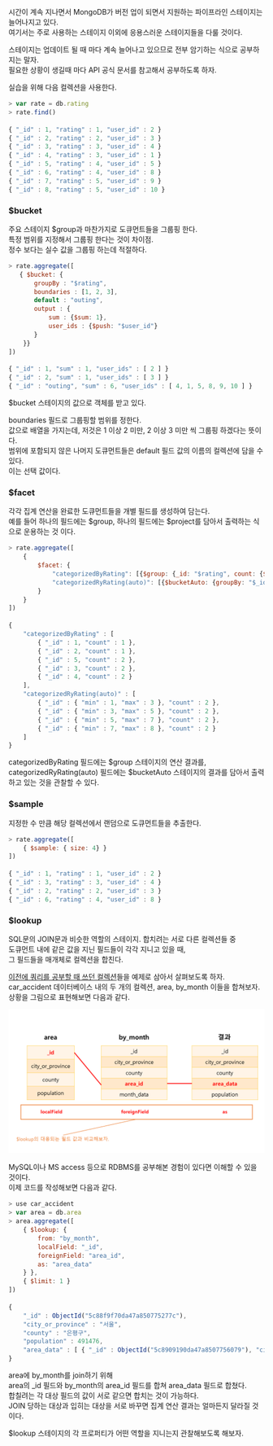 <p>
시간이 계속 지나면서 MongoDB가 버전 업이 되면서
지원하는 파이프라인 스테이지는 늘어나지고 있다.<br />
여기서는 주로 사용하는 스테이지 이외에 응용스러운 스테이지들을
다룰 것이다.    
</p>

<p>
스테이지는 업데이트 될 때 마다 계속 늘어나고 있으므로
전부 암기하는 식으로 공부하지는 말자.<br />
필요한 상황이 생길때 마다 API 공식 문서를 참고해서 공부하도록 하자.    
</p>

<p>실습을 위해 다음 컬렉션을 사용한다.</p>


```javascript
> var rate = db.rating
> rate.find()

{ "_id" : 1, "rating" : 1, "user_id" : 2 }
{ "_id" : 2, "rating" : 2, "user_id" : 3 }
{ "_id" : 3, "rating" : 3, "user_id" : 4 }
{ "_id" : 4, "rating" : 3, "user_id" : 1 }
{ "_id" : 5, "rating" : 4, "user_id" : 5 }
{ "_id" : 6, "rating" : 4, "user_id" : 8 }
{ "_id" : 7, "rating" : 5, "user_id" : 9 }
{ "_id" : 8, "rating" : 5, "user_id" : 10 }
```

### $bucket
<p>
주요 스테이지 $group과 마찬가지로 도큐먼트들을 그룹핑 한다.<br />
특정 범위를 지정해서 그룹핑 한다는 것이 차이점.<br />정수 보다는 실수 값을
그룹핑 하는데 적절하다.   
</p>

```javascript
> rate.aggregate([
   { $bucket: {
       groupBy : "$rating", 
       boundaries : [1, 2, 3], 
       default : "outing", 
       output : {
           sum : {$sum: 1}, 
           user_ids : {$push: "$user_id"}
       }
    }}
])

{ "_id" : 1, "sum" : 1, "user_ids" : [ 2 ] }
{ "_id" : 2, "sum" : 1, "user_ids" : [ 3 ] }
{ "_id" : "outing", "sum" : 6, "user_ids" : [ 4, 1, 5, 8, 9, 10 ] }
```
<p>$bucket 스테이지의 값으로 객체를 받고 있다.</p>

<p>
boundaries 필드로 그룹핑할 범위를 정한다.<br />
값으로 배열을 가지는데, 저것은 1 이상 2 미만, 2 이상 3 미만 씩 그룹핑 하겠다는 뜻이다.<br />
범위에 포함되지 않은 나머지 도큐먼트들은 default 필드 값의 이름의 컬렉션에 담을 수 있다.<br />
이는 선택 값이다.    
</p>

### $facet
<p>
각각 집계 연산을 완료한 도큐먼트들을 개별 필드를 생성하여 담는다.<br />
예를 들어 하나의 필드에는 $group, 하나의 필드에는 $project를 담아서 출력하는 식으로
운용하는 것 이다.   
</p>

```javascript
> rate.aggregate([
    { 
        $facet: {
            "categorizedByRating": [{$group: {_id: "$rating", count: {$sum: 1}}}], 
            "categorizedRyRating(auto)": [{$bucketAuto: {groupBy: "$_id", buckets: 5}}]
        }
    }  
])

{ 
    "categorizedByRating" : [ 
        { "_id" : 1, "count" : 1 }, 
        { "_id" : 2, "count" : 1 }, 
        { "_id" : 5, "count" : 2 }, 
        { "_id" : 3, "count" : 2 }, 
        { "_id" : 4, "count" : 2 } 
    ], 
    "categorizedRyRating(auto)" : [ 
        { "_id" : { "min" : 1, "max" : 3 }, "count" : 2 }, 
        { "_id" : { "min" : 3, "max" : 5 }, "count" : 2 }, 
        { "_id" : { "min" : 5, "max" : 7 }, "count" : 2 }, 
        { "_id" : { "min" : 7, "max" : 8 }, "count" : 2 } 
    ] 
}
```
<p>
categorizedByRating 필드에는 $group 스테이지의 연산 결과를,<br /> 
categorizedRyRating(auto) 필드에는 $bucketAuto 스테이지의 결과를 담아서
출력하고 있는 것을 관찰할 수 있다.    
</p>

### $sample
<p>지정한 수 만큼 해당 컬렉션에서 랜덤으로 도큐먼트들을 추출한다.</p>

```javascript
> rate.aggregate([
    { $sample: { size: 4} }
])

{ "_id" : 1, "rating" : 1, "user_id" : 2 }
{ "_id" : 3, "rating" : 3, "user_id" : 4 }
{ "_id" : 2, "rating" : 2, "user_id" : 3 }
{ "_id" : 6, "rating" : 4, "user_id" : 8 }
```

### $lookup
<p>
SQL문의 JOIN문과 비슷한 역할의 스테이지. 합치려는 서로 다른 컬렉션들 중<br />
도큐먼트 내에 같은 값을 지닌 필드들이 각각 지니고 있을 때,<br />그 필드들을 매개체로
컬렉션을 합친다.   
</p>

<p>
<a href="https://github.com/TaekGeunLee/study_MongoDB/tree/master/A2/referList">이전에 쿼리를 공부할 때 쓰던 컬렉션</a>들을 예제로 삼아서 살펴보도록 하자.<br />car_accident 데이터베이스 내의 두 개의 컬렉션, area, by_month 이들을 합쳐보자.<br />
상황을 그림으로 표현해보면 다음과 같다.   
</p>

<img src="https://github.com/TaekGeunLee/study_MongoDB/blob/master/readmeImg/B1_18-1.png" alt="B1_18-1" />

<p>
MySQL이나 MS access 등으로 RDBMS를 공부해본 경험이 있다면 이해할 수 있을 것이다.<br />
이제 코드를 작성해보면 다음과 같다.   
</p>

```javascript
> use car_accident
> var area = db.area
> area.aggregate([
    { $lookup: {
        from: "by_month", 
        localField: "_id", 
        foreignField: "area_id", 
        as: "area_data"
    } }, 
    { $limit: 1 }
])

{ 
    "_id" : ObjectId("5c88f9f70da47a850775277c"), 
    "city_or_province" : "서울", 
    "county" : "은평구", 
    "population" : 491476, 
    "area_data" : [ { "_id" : ObjectId("5c8909190da47a8507756079"), "city_or_province" : "서울", "county" : "은평구", "area_id" : ObjectId("5c88f9f70da47a850775277c"), "month_data" : [ { "month" : "01월", "accident_count" : 76, "death_toll" : 1, "casualties" : 102, "heavy_injury" : 33, "light_injury" : 66, "injury_report" : 3 }, { "month" : "02월", "accident_count" : 83, "death_toll" : 2, "casualties" : 118, "heavy_injury" : 36, "light_injury" : 70, "injury_report" : 12 }, { "month" : "03월", "accident_count" : 88, "death_toll" : 0, "casualties" : 126, "heavy_injury" : 29, "light_injury" : 70, "injury_report" : 27 }, { "month" : "04월", "accident_count" : 94, "death_toll" : 2, "casualties" : 118, "heavy_injury" : 35, "light_injury" : 79, "injury_report" : 4 }, { "month" : "05월", "accident_count" : 108, "death_toll" : 3, "casualties" : 141, "heavy_injury" : 40, "light_injury" : 86, "injury_report" : 15 }, { "month" : "06월", "accident_count" : 108, "death_toll" : 0, "casualties" : 131, "heavy_injury" : 36, "light_injury" : 84, "injury_report" : 11 }, { "month" : "07월", "accident_count" : 103, "death_toll" : 2, "casualties" : 138, "heavy_injury" : 36, "light_injury" : 90, "injury_report" : 12 }, { "month" : "08월", "accident_count" : 98, "death_toll" : 0, "casualties" : 150, "heavy_injury" : 36, "light_injury" : 99, "injury_report" : 15 }, { "month" : "09월", "accident_count" : 95, "death_toll" : 1, "casualties" : 133, "heavy_injury" : 36, "light_injury" : 87, "injury_report" : 10 }, { "month" : "10월", "accident_count" : 94, "death_toll" : 1, "casualties" : 126, "heavy_injury" : 42, "light_injury" : 69, "injury_report" : 15 }, { "month" : "11월", "accident_count" : 74, "death_toll" : 1, "casualties" : 106, "heavy_injury" : 37, "light_injury" : 59, "injury_report" : 10 }, { "month" : "12월", "accident_count" : 100, "death_toll" : 1, "casualties" : 129, "heavy_injury" : 37, "light_injury" : 80, "injury_report" : 12 } ] } ] 
}
```
<p>
area에 by_month를 join하기 위해<br />
area의 _id 필드와 by_month의 area_id 필드를 합쳐 area_data 필드로 합쳤다.<br />
합칠려는 각 대상 필드의 값이 서로 같으면 합치는 것이 가능하다.<br />
JOIN 당하는 대상과 입히는 대상을 서로 바꾸면 집계 연산 결과는 얼마든지 달라질 것이다.    
</p>

<p>$lookup 스테이지의 각 프로퍼티가 어떤 역할을 지니는지 관찰해보도록 해보자.</p>